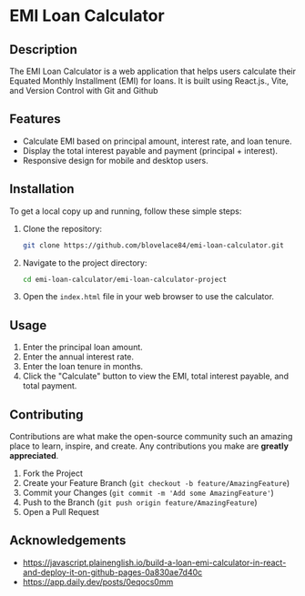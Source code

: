 # EMI Loan Calculator

## Description
The EMI Loan Calculator is a web application that helps users calculate their Equated Monthly Installment (EMI) for loans. It is built using React.js., Vite, and Version Control with Git and Github
## Features
- Calculate EMI based on principal amount, interest rate, and loan tenure.
- Display the total interest payable and payment (principal + interest).
- Responsive design for mobile and desktop users.

## Installation
To get a local copy up and running, follow these simple steps:

1. Clone the repository:
    ```sh
    git clone https://github.com/blovelace84/emi-loan-calculator.git
    ```
2. Navigate to the project directory:
    ```sh
    cd emi-loan-calculator/emi-loan-calculator-project
    ```
3. Open the `index.html` file in your web browser to use the calculator.

## Usage
1. Enter the principal loan amount.
2. Enter the annual interest rate.
3. Enter the loan tenure in months.
4. Click the "Calculate" button to view the EMI, total interest payable, and total payment.

## Contributing
Contributions are what make the open-source community such an amazing place to learn, inspire, and create. Any contributions you make are **greatly appreciated**.

1. Fork the Project
2. Create your Feature Branch (`git checkout -b feature/AmazingFeature`)
3. Commit your Changes (`git commit -m 'Add some AmazingFeature'`)
4. Push to the Branch (`git push origin feature/AmazingFeature`)
5. Open a Pull Request


## Acknowledgements
- https://javascript.plainenglish.io/build-a-loan-emi-calculator-in-react-and-deploy-it-on-github-pages-0a830ae7d40c
- https://app.daily.dev/posts/0eqocs0mm
